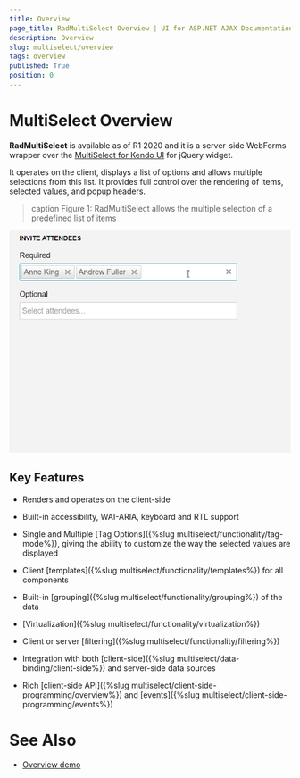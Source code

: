```yaml
---
title: Overview
page_title: RadMultiSelect Overview | UI for ASP.NET AJAX Documentation
description: Overview
slug: multiselect/overview
tags: overview
published: True
position: 0
---
```


# MultiSelect Overview

**RadMultiSelect** is available as of R1 2020 and it is a server-side WebForms wrapper over the [MultiSelect for Kendo UI](https://docs.telerik.com/kendo-ui/controls/editors/multiselect/overview) for jQuery widget.

It operates on the client, displays a list of options and allows multiple selections from this list. It provides full control over the rendering of items, selected values, and popup headers.

>caption Figure 1: RadMultiSelect allows the multiple selection of a predefined list of items

![multiselect-overview](images/multiselect-overview.gif)

## Key Features

* Renders and operates on the client-side

* Built-in accessibility, WAI-ARIA, keyboard and RTL support

* Single and Multiple [Tag Options]({%slug multiselect/functionality/tag-mode%}), giving the ability to customize the way the selected values are displayed

* Client [templates]({%slug multiselect/functionality/templates%}) for all components

* Built-in [grouping]({%slug multiselect/functionality/grouping%}) of the data

* [Virtualization]({%slug multiselect/functionality/virtualization%})

* Client or server [filtering]({%slug multiselect/functionality/filtering%})

* Integration with both [client-side]({%slug multiselect/data-binding/client-side%}) and server-side data sources

* Rich [client-side API]({%slug multiselect/client-side-programming/overview%}) and [events]({%slug multiselect/client-side-programming/events%})


# See Also

 * [Overview demo](http://demos.telerik.com/aspnet-ajax/multiselect/overview/defaultcs.aspx)

